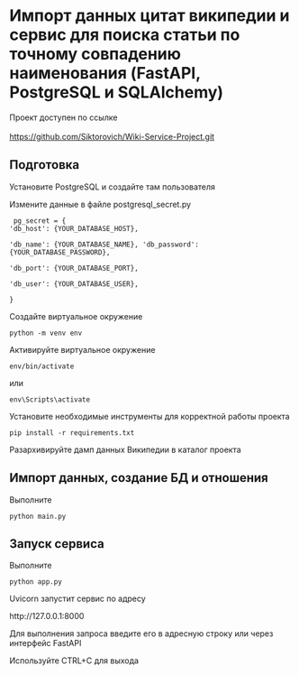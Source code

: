 <h1> Импорт данных цитат википедии и сервис для поиска статьи по точному совпадению наименования
(FastAPI, PostgreSQL и SQLAlchemy)</h1>

Проект доступен по ссылке <br>  
https://github.com/Siktorovich/Wiki-Service-Project.git

<h2>Подготовка</h2>
<p>Установите PostgreSQL и создайте там пользователя

Измените данные в файле postgresql_secret.py</p> 
<code>
pg_secret = {
    'db_host': {YOUR_DATABASE_HOST},  
    'db_name': {YOUR_DATABASE_NAME},
    'db_password': {YOUR_DATABASE_PASSWORD},  
    'db_port':  {YOUR_DATABASE_PORT},  
    'db_user': {YOUR_DATABASE_USER},  
}
</code>
<p>Создайте виртуальное окружение</p>
<code>python -m venv env</code>

<p>Активируйте виртуальное окружение</p>

<code>env/bin/activate <br></code>
<p>или </p>
<code>env\Scripts\activate <br></code>

<p>Установите необходимые инструменты для корректной работы проекта</p>
<code>pip install -r requirements.txt</code>

<p>Разархивируйте дамп данных Википедии в каталог проекта</p>

<h2>Импорт данных, создание БД и отношения</h2>

<p>Выполните</p>
<code>python main.py</code>

<h2>Запуск сервиса</h2>

<p>Выполните</p>
<code>python app.py</code>
<p>Uvicorn запустит сервис по адресу</p>
<a>http://127.0.0.1:8000</a>
<p>Для выполнения запроса введите его в адресную строку или через интерфейс FastAPI</p>
<p>Используйте CTRL+C для выхода</p>


